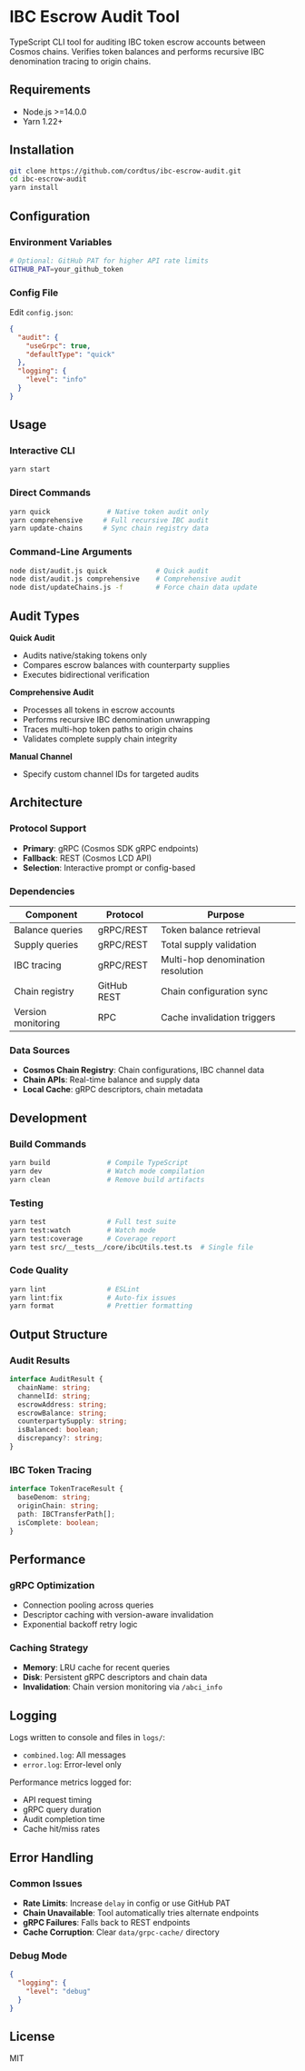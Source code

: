 # IBC Escrow Audit Tool

TypeScript CLI tool for auditing IBC token escrow accounts between Cosmos chains. Verifies token balances and performs recursive IBC denomination tracing to origin chains.

## Requirements

- Node.js >=14.0.0
- Yarn 1.22+

## Installation

```bash
git clone https://github.com/cordtus/ibc-escrow-audit.git
cd ibc-escrow-audit
yarn install
```

## Configuration

### Environment Variables
```bash
# Optional: GitHub PAT for higher API rate limits
GITHUB_PAT=your_github_token
```

### Config File
Edit `config.json`:

```json
{
  "audit": {
    "useGrpc": true,
    "defaultType": "quick"
  },
  "logging": {
    "level": "info"
  }
}
```

## Usage

### Interactive CLI
```bash
yarn start
```

### Direct Commands
```bash
yarn quick              # Native token audit only
yarn comprehensive     # Full recursive IBC audit
yarn update-chains     # Sync chain registry data
```

### Command-Line Arguments
```bash
node dist/audit.js quick            # Quick audit
node dist/audit.js comprehensive    # Comprehensive audit
node dist/updateChains.js -f        # Force chain data update
```

## Audit Types

**Quick Audit**
- Audits native/staking tokens only
- Compares escrow balances with counterparty supplies
- Executes bidirectional verification

**Comprehensive Audit**
- Processes all tokens in escrow accounts
- Performs recursive IBC denomination unwrapping
- Traces multi-hop token paths to origin chains
- Validates complete supply chain integrity

**Manual Channel**
- Specify custom channel IDs for targeted audits

## Architecture

### Protocol Support
- **Primary**: gRPC (Cosmos SDK gRPC endpoints)
- **Fallback**: REST (Cosmos LCD API)
- **Selection**: Interactive prompt or config-based

### Dependencies
| Component | Protocol | Purpose |
|-----------|----------|---------|
| Balance queries | gRPC/REST | Token balance retrieval |
| Supply queries | gRPC/REST | Total supply validation |
| IBC tracing | gRPC/REST | Multi-hop denomination resolution |
| Chain registry | GitHub REST | Chain configuration sync |
| Version monitoring | RPC | Cache invalidation triggers |

### Data Sources
- **Cosmos Chain Registry**: Chain configurations, IBC channel data
- **Chain APIs**: Real-time balance and supply data
- **Local Cache**: gRPC descriptors, chain metadata

## Development

### Build Commands
```bash
yarn build              # Compile TypeScript
yarn dev                # Watch mode compilation
yarn clean              # Remove build artifacts
```

### Testing
```bash
yarn test               # Full test suite
yarn test:watch         # Watch mode
yarn test:coverage      # Coverage report
yarn test src/__tests__/core/ibcUtils.test.ts  # Single file
```

### Code Quality
```bash
yarn lint               # ESLint
yarn lint:fix           # Auto-fix issues
yarn format             # Prettier formatting
```

## Output Structure

### Audit Results
```typescript
interface AuditResult {
  chainName: string;
  channelId: string;
  escrowAddress: string;
  escrowBalance: string;
  counterpartySupply: string;
  isBalanced: boolean;
  discrepancy?: string;
}
```

### IBC Token Tracing
```typescript
interface TokenTraceResult {
  baseDenom: string;
  originChain: string;
  path: IBCTransferPath[];
  isComplete: boolean;
}
```

## Performance

### gRPC Optimization
- Connection pooling across queries
- Descriptor caching with version-aware invalidation
- Exponential backoff retry logic

### Caching Strategy
- **Memory**: LRU cache for recent queries
- **Disk**: Persistent gRPC descriptors and chain data
- **Invalidation**: Chain version monitoring via `/abci_info`

## Logging

Logs written to console and files in `logs/`:
- `combined.log`: All messages
- `error.log`: Error-level only

Performance metrics logged for:
- API request timing
- gRPC query duration
- Audit completion time
- Cache hit/miss rates

## Error Handling

### Common Issues
- **Rate Limits**: Increase `delay` in config or use GitHub PAT
- **Chain Unavailable**: Tool automatically tries alternate endpoints
- **gRPC Failures**: Falls back to REST endpoints
- **Cache Corruption**: Clear `data/grpc-cache/` directory

### Debug Mode
```json
{
  "logging": {
    "level": "debug"
  }
}
```

## License

MIT